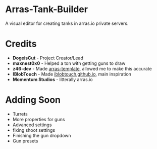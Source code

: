 # Arras-Tank-Builder
A visual editor for creating tanks in arras.io private servers.

# Credits
- **DogeisCut** - Project Creator/Lead
- **maxnest0x0** - Helped a ton with getting guns to draw
- **z46-dev** - Made [arras-template](https://github.com/z46-dev/arras-template), allowed me to make this accurate
- **IBlobTouch** - Made [iblobtouch.github.io](https://github.com/iblobtouch/iblobtouch.github.io), main inspiration
- **Momentum Studios** - litterally arras.io

# Adding Soon
- Turrets
- More properties for guns
- Advanced settings
- fixing shoot settings
- Finishing the gun dropdown
- Gun presets
